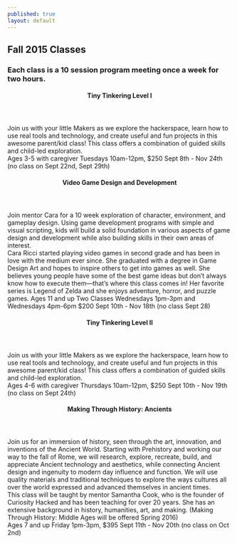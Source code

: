 ```yaml
---
published: true
layout: default
---
```


## Fall 2015 Classes

### Each class is a 10 session program meeting once a week for two hours.

<div class='row'>

<div class='6u'>
<section class='article-list box'>

<article class='box excerpt'>
<header>
<h4>Tiny Tinkering Level I</h4>
</header>
Join us with your little Makers as we explore the hackerspace, learn how to use real tools and
technology, and create useful and fun projects in this awesome parent/kid class! This class offers a 
combination of guided skills and child-led exploration.
<br>Ages 3-5 with caregiver
<span class='date'>Tuesdays 10am-12pm, $250</span>
Sept 8th - Nov 24th (no class on Sept 22nd, Sept 29th)
</article>

<article class='box excerpt'>
<header>
<h4>Video Game Design and Development</h4>
</header>
Join mentor Cara for a 10 week exploration of character, environment, and gameplay design. Using
game development programs with simple and visual scripting, kids will build a solid foundation in 
various aspects of game design and development while also building skills in their own areas of 
interest.
<br>
Cara Ricci started playing video games in second grade and has been in love with the medium ever 
since. She graduated with a degree in Game Design Art and hopes to inspire others to get into games as 
well. She believes young people have some of the best game ideas but don’t always know how to 
execute them—that’s where this class comes in! Her favorite series is Legend of Zelda and she enjoys 
adventure, horror, and puzzle games.
Ages 11 and up
<span class='date'>Two Classes</span>
<span class='date'>Wednesdays 1pm-3pm and Wednesdays 4pm-6pm $200</span>
Sept 10th - Nov 18th (no class Sept 28)
</article>

</section>
</div>
<div class='6u'>
<section class='article-list box'>

<article class='box excerpt'>
<header>
<h4>Tiny Tinkering Level II</h4>
</header>
Join us with your little Makers as we explore the hackerspace, learn how to use real tools and
technology, and create useful and fun projects in this awesome parent/kid class! This class offers a 
combination of guided skills and child-led exploration.
<br>Ages 4-6 with caregiver 
<span class='date'>Thursdays 10am-12pm, $250</span>
Sept 10th - Nov 19th (no class on Sept 24th)
</article>

<article class='box excerpt'>
<header>
<h4>Making Through History: Ancients</h4>
</header>
Join us for an immersion of history, seen through the art, innovation, and inventions of the Ancient 
World. Starting with Prehistory and working our way to the fall of Rome, we will research, explore, 
recreate, build, and appreciate Ancient technology and aesthetics, while connecting Ancient design 
and ingenuity to modern day influence and function. We will use quality materials and traditional 
techniques to explore the ways cultures all over the world expressed and advanced themselves in 
ancient times.
<br>
This class will be taught by mentor Samantha Cook, who is the founder of Curiosity Hacked and has 
been teaching for over 20 years. She has an extensive background in history, humanities, art, and 
making. (Making Through History: Middle Ages will be offered Spring 2016)
<br>Ages 7 and up
<span class='date'>Friday 1pm-3pm, $395</span>
Sept 11th - Nov 20th (no class on Oct 2nd)
</article>

</section>
</div>

</div>

